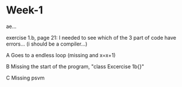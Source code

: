 # Week-1
ae...


exercise 1.b, page 21:
I needed to see which of the 3 part of code have errors... (i should be a compiler...)

A Goes to a endless loop (missing and x=x+1)

B Missing the start of the program, "class Excercise 1b{}"

C Missing psvm
